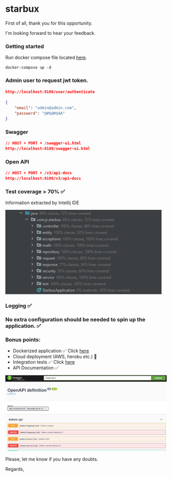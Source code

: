 # starbux

First of all, thank you for this opportunity.

I'm looking forward to hear your feedback. 

### Getting started

Run docker compose file located [here](https://github.com/jeremiasrg/starbux/blob/main/docker-compose.yml).

```docker
docker-compose up -d
```

### Admin user to request jwt token.

```json
http://localhost:8100/user/authenticate

{
    "email": "admin@admin.com",
    "password": "@#$@#$AA"
}
```

### Swagger

```json
// HOST + PORT + /swagger-ui.html
http://localhost:8100/swagger-ui.html
```

### Open API

```json
// HOST + PORT + /v3/api-docs
http://localhost:8100/v3/api-docs
```

### Test coverage > 70% ✅
Information extracted by Intellij IDE

![](imgs/coverage.jpg)
### Logging ✅

### No extra configuration should be needed to spin up the application. ✅

### Bonus points:

- Dockerized application ✅ Click [here](https://github.com/jeremiasrg/starbux/blob/main/docker-compose.yml)
- Cloud deployment (AWS, heroku etc.) 🚫
- Integration tests ✅ Click [here](https://github.com/jeremiasrg/starbux/tree/main/src/test/java/com/jr/starbux/controller/integration)
- API Documentation ✅

![](imgs/swagger.jpg)


Please, let me know if you have any doubts.

Regards,